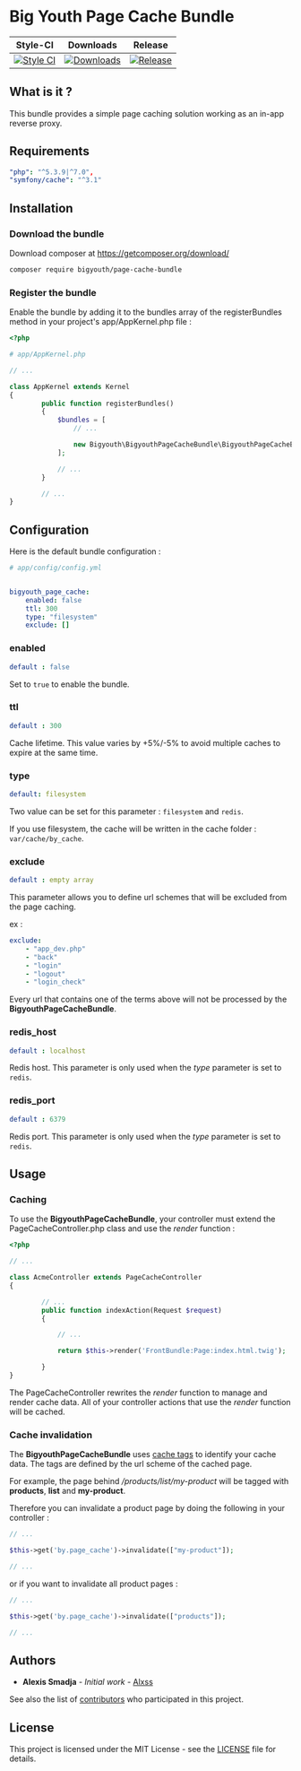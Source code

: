 
# Big Youth Page Cache Bundle

|       Style-CI        |        Downloads         |         Release        |
|:----------------------:|:-----------------------:|:-----------------------:
| [![Style CI](https://styleci.io/repos/117823873/shield)](https://styleci.io/repos/117823873) | [![Downloads](https://img.shields.io/packagist/dt/bigyouth/page-cache-bundle.svg?style=flat-square)](https://packagist.org/packages/bigyouth/page-cache-bundle) | [![Release](https://img.shields.io/packagist/v/symfony/symfony.svg?style=flat-square)](https://packagist.org/packages/bigyouth/page-cache-bundle) | 

## What is it ?

This bundle provides a simple page caching solution working as an in-app reverse proxy.

## Requirements
```yml
"php": "^5.3.9|^7.0",
"symfony/cache": "^3.1"
```    
    
## Installation

### Download the bundle

Download composer at https://getcomposer.org/download/

```bash
composer require bigyouth/page-cache-bundle
```

### Register the bundle

Enable the bundle by adding it to the bundles array of the registerBundles method in your project's app/AppKernel.php file :

```php
<?php

# app/AppKernel.php

// ...

class AppKernel extends Kernel
{
        public function registerBundles()
        {
            $bundles = [
                // ...

                new Bigyouth\BigyouthPageCacheBundle\BigyouthPageCacheBundle(),
            ];

            // ...
        }

        // ...
}
```


## Configuration

Here is the default bundle configuration :

```yml   
# app/config/config.yml


bigyouth_page_cache:
    enabled: false
    ttl: 300
    type: "filesystem"
    exclude: []
```
### enabled
```yml  
default : false
```

Set to `true` to enable the bundle.

### ttl
```yml  
default : 300
```

Cache lifetime. This value varies by +5%/-5% to avoid multiple caches to expire at the same time.

### type
```yml  
default: filesystem
```

Two value can be set for this parameter : `filesystem` and `redis`.

If you use filesystem, the cache will be written in the cache folder : `var/cache/by_cache`.

### exclude
```yml
default : empty array
```

This parameter allows you to define url schemes that will be excluded from the page caching.

ex : 
```yml
exclude:
    - "app_dev.php"
    - "back"
    - "login"
    - "logout"
    - "login_check"
```
Every url that contains one of the terms above will not be processed by the **BigyouthPageCacheBundle**.

### redis_host
```yml  
default : localhost
```
Redis host. This parameter is only used when the *type* parameter is set to `redis`.

### redis_port
```yml
default : 6379
```

Redis port. This parameter is only used when the *type* parameter is set to `redis`.


## Usage

### Caching

To use the **BigyouthPageCacheBundle**, your controller must extend the PageCacheController.php class and use the *render* function :

```php
<?php

// ...

class AcmeController extends PageCacheController
{

        // ...
        public function indexAction(Request $request)
        {

            // ...

            return $this->render('FrontBundle:Page:index.html.twig');

        }
}
```

The PageCacheController rewrites the *render* function to manage and render cache data. All of your controller actions that use the *render* function will be cached.

### Cache invalidation

The **BigyouthPageCacheBundle** uses [cache tags](https://symfony.com/blog/new-in-symfony-3-2-tagged-cache) to identify your cache data. The tags are defined by the url scheme of the cached page.

For example, the page behind */products/list/my-product* will be tagged with **products**, **list** and **my-product**.

Therefore you can invalidate a product page by doing the following in your controller :

```php
// ...

$this->get('by.page_cache')->invalidate(["my-product"]);

// ...
```

or if you want to invalidate all product pages :

```php
// ...

$this->get('by.page_cache')->invalidate(["products"]);

// ...
```
## Authors

* **Alexis Smadja** - *Initial work* - [Alxss](https://github.com/Alxss)

See also the list of [contributors](https://github.com/BigYouth/page-cache-bundle/graphs/contributors) who participated in this project.
## License

This project is licensed under the MIT License - see the [LICENSE](LICENSE) file for details.

